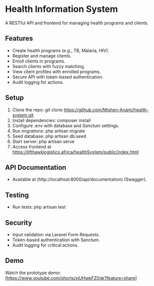 # Health Information System

A RESTful API and frontend for managing health programs and clients.

## Features
- Create health programs (e.g., TB, Malaria, HIV).
- Register and manage clients.
- Enroll clients in programs.
- Search clients with fuzzy matching.
- View client profiles with enrolled programs.
- Secure API with token-based authentication.
- Audit logging for actions.

## Setup
1. Clone the repo: git clone https://github.com/Mishen-Anami/health-system.git
2. Install dependencies: composer install
3. Configure .env with database and Sanctum settings.
4. Run migrations: php artisan migrate
5. Seed database: php artisan db:seed
6. Start server: php artisan serve
7. Access frontend at https://lifthawklogistics.africa/healthSystem/public/index.html

## API Documentation
- Available at (http://localhost:8000/api/documentation) (Swagger).

## Testing
- Run tests: php artisan test

## Security
- Input validation via Laravel Form Requests.
- Token-based authentication with Sanctum.
- Audit logging for critical actions.

## Demo
Watch the prototype demo: [https://www.youtube.com/shorts/xjUHweFZ0gk?feature=share]